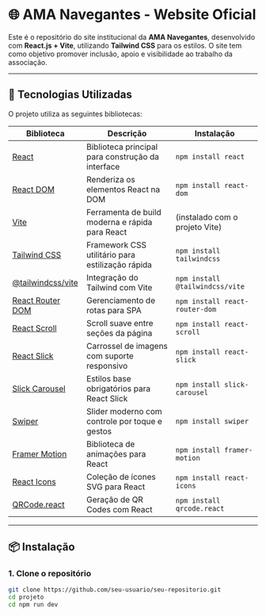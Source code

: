 # 🌐 AMA Navegantes - Website Oficial

Este é o repositório do site institucional da **AMA Navegantes**, desenvolvido com **React.js + Vite**, utilizando **Tailwind CSS** para os estilos. O site tem como objetivo promover inclusão, apoio e visibilidade ao trabalho da associação.

---

## 🚀 Tecnologias Utilizadas

O projeto utiliza as seguintes bibliotecas:

| Biblioteca | Descrição | Instalação |
|------------|-----------|------------|
| [React](https://reactjs.org/) | Biblioteca principal para construção da interface | `npm install react` |
| [React DOM](https://reactjs.org/docs/react-dom.html) | Renderiza os elementos React na DOM | `npm install react-dom` |
| [Vite](https://vitejs.dev/) | Ferramenta de build moderna e rápida para React | (instalado com o projeto Vite) |
| [Tailwind CSS](https://tailwindcss.com/) | Framework CSS utilitário para estilização rápida | `npm install tailwindcss` |
| [@tailwindcss/vite](https://www.npmjs.com/package/@tailwindcss/vite) | Integração do Tailwind com Vite | `npm install @tailwindcss/vite` |
| [React Router DOM](https://reactrouter.com/) | Gerenciamento de rotas para SPA | `npm install react-router-dom` |
| [React Scroll](https://www.npmjs.com/package/react-scroll) | Scroll suave entre seções da página | `npm install react-scroll` |
| [React Slick](https://react-slick.neostack.com/) | Carrossel de imagens com suporte responsivo | `npm install react-slick` |
| [Slick Carousel](https://kenwheeler.github.io/slick/) | Estilos base obrigatórios para React Slick | `npm install slick-carousel` |
| [Swiper](https://swiperjs.com/react) | Slider moderno com controle por toque e gestos | `npm install swiper` |
| [Framer Motion](https://www.framer.com/motion/) | Biblioteca de animações para React | `npm install framer-motion` |
| [React Icons](https://react-icons.github.io/react-icons/) | Coleção de ícones SVG para React | `npm install react-icons` |
| [QRCode.react](https://github.com/zpao/qrcode.react) | Geração de QR Codes com React | `npm install qrcode.react` |

---

## 📦 Instalação

### 1. Clone o repositório

```bash
git clone https://github.com/seu-usuario/seu-repositorio.git
cd projeto
cd npm run dev
